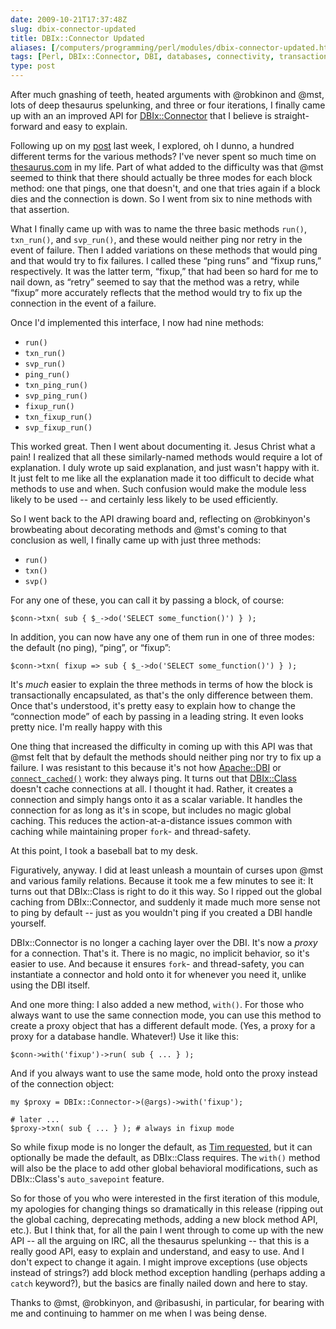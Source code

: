 ```yaml
--- 
date: 2009-10-21T17:37:48Z
slug: dbix-connector-updated
title: DBIx::Connector Updated
aliases: [/computers/programming/perl/modules/dbix-connector-updated.html]
tags: [Perl, DBIx::Connector, DBI, databases, connectivity, transactions]
type: post
---
```


After much gnashing of teeth, heated arguments with @robkinon and @mst, lots of
deep thesaurus spelunking, and three or four iterations, I finally came up with
an an improved API for [DBIx::Connector] that I believe is straight-forward and
easy to explain.

Following up on my [post] last week, I explored, oh I dunno, a hundred different
terms for the various methods? I've never spent so much time on [thesaurus.com]
in my life. Part of what added to the difficulty was that @mst seemed to think
that there should actually be three modes for each block method: one that pings,
one that doesn't, and one that tries again if a block dies and the connection is
down. So I went from six to nine methods with that assertion.

What I finally came up with was to name the three basic methods `run()`,
`txn_run()`, and `svp_run()`, and these would neither ping nor retry in the
event of failure. Then I added variations on these methods that would ping and
that would try to fix failures. I called these “ping runs” and “fixup runs,”
respectively. It was the latter term, “fixup,” that had been so hard for me to
nail down, as “retry” seemed to say that the method was a retry, while “fixup”
more accurately reflects that the method would try to fix up the connection in
the event of a failure.

Once I'd implemented this interface, I now had nine methods:

-   `run()`
-   `txn_run()`
-   `svp_run()`
-   `ping_run()`
-   `txn_ping_run()`
-   `svp_ping_run()`
-   `fixup_run()`
-   `txn_fixup_run()`
-   `svp_fixup_run()`

This worked great. Then I went about documenting it. Jesus Christ what a pain! I
realized that all these similarly-named methods would require a lot of
explanation. I duly wrote up said explanation, and just wasn't happy with it. It
just felt to me like all the explanation made it too difficult to decide what
methods to use and when. Such confusion would make the module less likely to be
used -- and certainly less likely to be used efficiently.

So I went back to the API drawing board and, reflecting on @robkinyon's
browbeating about decorating methods and @mst's coming to that conclusion as
well, I finally came up with just three methods:

-   `run()`
-   `txn()`
-   `svp()`

For any one of these, you can call it by passing a block, of course:

    $conn->txn( sub { $_->do('SELECT some_function()') } );

In addition, you can now have any one of them run in one of three modes: the
default (no ping), “ping”, or “fixup”:

    $conn->txn( fixup => sub { $_->do('SELECT some_function()') } );

It's *much* easier to explain the three methods in terms of how the block is
transactionally encapsulated, as that's the only difference between them. Once
that's understood, it's pretty easy to explain how to change the “connection
mode” of each by passing in a leading string. It even looks pretty nice. I'm
really happy with this

One thing that increased the difficulty in coming up with this API was that @mst
felt that by default the methods should neither ping nor try to fix up a
failure. I was resistant to this because it's not how [Apache::DBI] or
[`connect_cached()`] work: they always ping. It turns out that [DBIx::Class]
doesn't cache connections at all. I thought it had. Rather, it creates a
connection and simply hangs onto it as a scalar variable. It handles the
connection for as long as it's in scope, but includes no magic global caching.
This reduces the action-at-a-distance issues common with caching while
maintaining proper `fork`- and thread-safety.

At this point, I took a baseball bat to my desk.

Figuratively, anyway. I did at least unleash a mountain of curses upon @mst and
various family relations. Because it took me a few minutes to see it: It turns
out that DBIx::Class is right to do it this way. So I ripped out the global
caching from DBIx::Connector, and suddenly it made much more sense not to ping
by default -- just as you wouldn't ping if you created a DBI handle yourself.

DBIx::Connector is no longer a caching layer over the DBI. It's now a *proxy*
for a connection. That's it. There is no magic, no implicit behavior, so it's
easier to use. And because it ensures `fork`- and thread-safety, you can
instantiate a connector and hold onto it for whenever you need it, unlike using
the DBI itself.

And one more thing: I also added a new method, `with()`. For those who always
want to use the same connection mode, you can use this method to create a proxy
object that has a different default mode. (Yes, a proxy for a proxy for a
database handle. Whatever!) Use it like this:

    $conn->with('fixup')->run( sub { ... } );

And if you always want to use the same mode, hold onto the proxy instead of the
connection object:

    my $proxy = DBIx::Connector->(@args)->with('fixup');

    # later ...
    $proxy->txn( sub { ... } ); # always in fixup mode

So while fixup mode is no longer the default, as [Tim requested], but it can
optionally be made the default, as DBIx::Class requires. The `with()` method
will also be the place to add other global behavioral modifications, such as
DBIx::Class's `auto_savepoint` feature.

So for those of you who were interested in the first iteration of this module,
my apologies for changing things so dramatically in this release (ripping out
the global caching, deprecating methods, adding a new block method API, etc.).
But I think that, for all the pain I went through to come up with the new API --
all the arguing on IRC, all the thesaurus spelunking -- that this is a really
good API, easy to explain and understand, and easy to use. And I don't expect to
change it again. I might improve exceptions (use objects instead of strings?)
add block method exception handling (perhaps adding a `catch` keyword?), but the
basics are finally nailed down and here to stay.

Thanks to @mst, @robkinyon, and @ribasushi, in particular, for bearing with me
and continuing to hammer on me when I was being dense.

  [DBIx::Connector]: http://search.cpan.org/perldoc?DBIx::Connector
    "DBIx::Connector on CPAN"
  [post]: /computers/programming/perl/modules/dbix-connector-methods.html
    "Suggest Method Names for DBIx::Connector"
  [thesaurus.com]: http://www.thesaurus.com/
  [Apache::DBI]: http://search.cpan.org/perldoc?Apache::DBI
    "Apache::DBI on CPAN"
  [`connect_cached()`]: http://search.cpan.org/perldoc?DBI#connect_cached
    "DBI on CPAN"
  [DBIx::Class]: http://search.cpan.org/perldoc?DBIx::Class
    "DBIx::Class on CPAN"
  [Tim requested]: https://rt.cpan.org/Ticket/Display.html?id=47005
    "RT #47005: txn_do should provide a way to disable retry"
